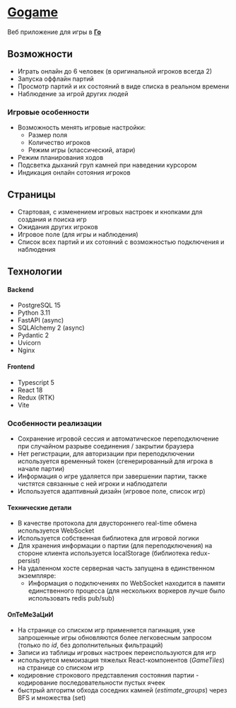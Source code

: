 # [Gogame](https://shket.space/gogame)
Веб приложение для игры в [**Го**](https://ru.wikipedia.org/wiki/%D0%93%D0%BE)

## Возможности
- Играть онлайн до 6 человек (в оригинальной игроков всегда 2)
- Запуска оффлайн партий
- Просмотр партий и их состояний в виде списка в реальном времени
- Наблюдение за игрой других людей

### Игровые особенности
- Возможность менять игровые настройки:
    - Размер поля
    - Количество игроков
    - Режим игры (классический, атари)
- Режим планирования ходов
- Подсветка дыханий груп камней при наведении курсором
- Индикация онлайн сотояния игроков

## Страницы
- Стартовая, с изменением игровых настроек и кнопками для создания и поиска игр
- Ожидания других игроков
- Игровое поле (для игры и наблюдения)
- Список всех партий и их сотояний с возможностью подключения и наблюдения

## Технологии
#### Backend
- PostgreSQL 15
- Python 3.11
- FastAPI (async)
- SQLAlchemy 2 (async)
- Pydantic 2
- Uvicorn
- Nginx
#### Frontend
- Typescript 5
- React 18
- Redux (RTK)
- Vite

### Особенности реализации
- Сохранение игровой сессия и автоматическое переподключение при случайном разрыве соединения / закрытии браузера
- Нет регистрации, для авторизации при переподключении используется временный токен (сгенерированный для игрока в начале партии)
- Информация о игре удаляется при завершении партии, также чистятся связанные с ней игроки и наблюдатели
- Используется адаптивный дизайн (игровое поле, список игр)

#### Технические детали
- В качестве протокола для двустороннего real-time обмена используется WebSocket
- Используется собственная библиотека для игровой логики
- Для хранения информации о партии (для переподключения) на стороне клиента используется localStorage (библиотека redux-persist)
- На удаленном хосте серверная часть запущена в единственном экземпляре:
    - Информация о подключениях по WebSocket находится в памяти единственного процесса (для нескольких воркеров лучше было использовать redis pub/sub)

#### ОпТеМеЗаЦиИ
- На странице со списком игр применяется пагинация, уже запрошенные игры обновляются более легковесным запросом (только по *id*, без дополнительных фильтраций)
- Записи из таблицы игровых настроек переиспользуются для игр
- используется мемоизация тяжелых React-компонентов (*GameTiles*) на странице со списком игр
- кодировние строкового представления состояния партии - кодирование последовательности пустых ячеек
- быстрый алгоритм обхода соседних камней (*estimate_groups*) через BFS и множества (set)